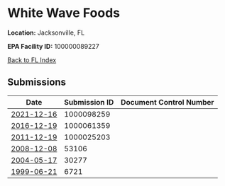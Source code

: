 # White Wave Foods

**Location:** Jacksonville, FL

**EPA Facility ID:** 100000089227

[Back to FL Index](../../index.md)

## Submissions

| Date | Submission ID | Document Control Number |
|------|--------------|-------------------------|
| [2021-12-16](submissions/1000098259.md) | 1000098259 |  |
| [2016-12-19](submissions/1000061359.md) | 1000061359 |  |
| [2011-12-19](submissions/1000025203.md) | 1000025203 |  |
| [2008-12-08](submissions/53106.md) | 53106 |  |
| [2004-05-17](submissions/30277.md) | 30277 |  |
| [1999-06-21](submissions/6721.md) | 6721 |  |
